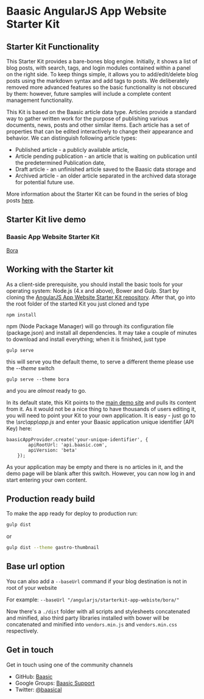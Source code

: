 Baasic AngularJS App Website Starter Kit
============

## Starter Kit Functionality

This Starter Kit provides a bare-bones blog engine. Initially, it shows a list of blog posts, with search, tags, and login modules contained within a panel on the right side. To keep things simple, it allows you to add/edit/delete blog posts using the markdown syntax and add tags to posts. We deliberately removed more advanced features so the basic functionality is not obscured by them: however, future samples will include a complete content management functionality.

This Kit is based on the Baasic article data type. Articles provide a standard way to gather written work for the purpose of publishing various documents, news, posts and other similar items. Each article has a set of properties that can be edited interactively to change their appearance and behavior. We can distinguish following article types:
- Published article - a publicly available article,
- Article pending publication - an article that is waiting on publication until the predetermined Publication date,
- Draft article - an unfinished article saved to the Baasic data storage and
- Archived article - an older article separated in the archived data storage for potential future use.

More information about the Starter Kit can be found in the series of blog posts [here](http://www.baasic.com/posts/AngularJS-Blog-Starter-Kit-part-1/).

## Starter Kit live demo

### Baasic App Website Starter Kit
[Bora](http://demo.baasic.com/angularjs/starterkit-app-website/bora/)  
 

## Working with the Starter kit
 
As a client-side prerequisite, you should install the basic tools for your operating system: Node.js (4.x and above), Bower and Gulp. Start by cloning the [AngularJS App Website Starter Kit repository](https://github.com/Baasic/baasic-starterkit-angularjs-app-webiste/). After that, go into the root folder of the started Kit you just cloned and type

    npm install
    
npm (Node Package Manager) will go through its configuration file (package.json) and install all dependencies. It may take a couple of minutes to download and install everything; when it is finished, just type

    gulp serve
    
this will serve you the default theme, to serve a different theme please use the _--theme_ switch

    gulp serve --theme bora

and you are *almost* ready to go. 

In its default state, this Kit points to the [main demo site](http://demo.baasic.com/angularjs/starterkit-blog/) and pulls its content from it. As it would not be a nice thing to have thousands of users editing it, you will need to point your Kit to your own application. It is easy - just go to the *\src\app\app.js* and enter your Baasic application unique identifier (API Key) here:

    baasicAppProvider.create('your-unique-identifier', {
            apiRootUrl: 'api.baasic.com',
            apiVersion: 'beta'
        }); 

As your application may be empty and there is no articles in it, and the demo page will be blank after this switch. However, you can now log in and start entering your own content. 

## Production ready build

To make the app ready for deploy to production run:

```bash
gulp dist
```
or
```bash
gulp dist --theme gastro-thumbnail
```

## Base url option

You can also add a `--baseUrl` command if your blog destination is not in root of your website 

For example:
`--baseUrl "/angularjs/starterkit-app-webiste/bora/"`

Now there's a `./dist` folder with all scripts and stylesheets concatenated and minified, also third party libraries installed with bower will be concatenated and minified into `vendors.min.js` and `vendors.min.css` respectively.

## Get in touch

Get in touch using one of the community channels 

* GitHub: [Baasic](https://github.com/Baasic)
* Google Groups: [Baasic Support](https://groups.google.com/forum/#!forum/baasic-baas)
* Twitter: [@baasical](https://twitter.com/baasical)